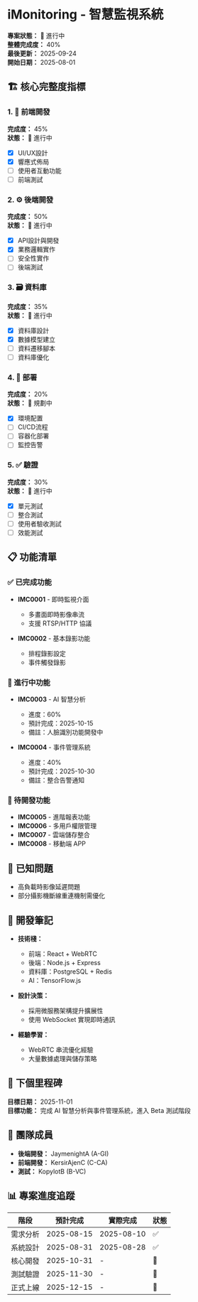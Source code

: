 # iMonitoring - 智慧監視系統

**專案狀態：** 🚧 進行中  
**整體完成度：** 40%  
**最後更新：** 2025-09-24  
**開始日期：** 2025-08-01  

## 🏗️ 核心完整度指標

### 1. 🎨 前端開發
**完成度：** 45%  
**狀態：** 🚧 進行中  
- [x] UI/UX設計
- [x] 響應式佈局
- [ ] 使用者互動功能
- [ ] 前端測試

### 2. ⚙️ 後端開發  
**完成度：** 50%  
**狀態：** 🚧 進行中  
- [x] API設計與開發
- [x] 業務邏輯實作
- [ ] 安全性實作
- [ ] 後端測試

### 3. 🗃️ 資料庫
**完成度：** 35%  
**狀態：** 🚧 進行中  
- [x] 資料庫設計
- [x] 數據模型建立
- [ ] 資料遷移腳本
- [ ] 資料庫優化

### 4. 🚀 部署
**完成度：** 20%  
**狀態：** 🎯 規劃中  
- [x] 環境配置
- [ ] CI/CD流程
- [ ] 容器化部署
- [ ] 監控告警

### 5. ✅ 驗證
**完成度：** 30%  
**狀態：** 🚧 進行中  
- [x] 單元測試
- [ ] 整合測試
- [ ] 使用者驗收測試
- [ ] 效能測試

## 📋 功能清單

### ✅ 已完成功能
- **IMC0001** - 即時監視介面
  - 多畫面即時影像串流
  - 支援 RTSP/HTTP 協議
  
- **IMC0002** - 基本錄影功能
  - 排程錄影設定
  - 事件觸發錄影

### 🚧 進行中功能  
- **IMC0003** - AI 智慧分析
  - 進度：60%
  - 預計完成：2025-10-15
  - 備註：人臉識別功能開發中
  
- **IMC0004** - 事件管理系統
  - 進度：40%
  - 預計完成：2025-10-30
  - 備註：整合告警通知

### 📝 待開發功能
- **IMC0005** - 進階報表功能
- **IMC0006** - 多用戶權限管理
- **IMC0007** - 雲端儲存整合
- **IMC0008** - 移動端 APP

## 🐛 已知問題
- 高負載時影像延遲問題
- 部分攝影機斷線重連機制需優化

## 📝 開發筆記
- **技術棧：**
  - 前端：React + WebRTC
  - 後端：Node.js + Express
  - 資料庫：PostgreSQL + Redis
  - AI：TensorFlow.js
  
- **設計決策：**
  - 採用微服務架構提升擴展性
  - 使用 WebSocket 實現即時通訊
  
- **經驗學習：**
  - WebRTC 串流優化經驗
  - 大量數據處理與儲存策略

## 🎯 下個里程碑
**目標日期：** 2025-11-01  
**目標功能：** 完成 AI 智慧分析與事件管理系統，進入 Beta 測試階段

## 👥 團隊成員

- **後端開發：** JaymenightA (A-GI)
- **前端開發：** KersirAjenC (C-CA)
- **測試：** KopylotB (B-VC)

## 📊 專案進度追蹤

| 階段 | 預計完成 | 實際完成 | 狀態 |
|------|----------|----------|------|
| 需求分析 | 2025-08-15 | 2025-08-10 | ✅ |
| 系統設計 | 2025-08-31 | 2025-08-28 | ✅ |
| 核心開發 | 2025-10-31 | - | 🚧 |
| 測試驗證 | 2025-11-30 | - | 🎯 |
| 正式上線 | 2025-12-15 | - | 🎯 |
